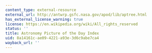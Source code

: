 ```yaml
---
content_type: external-resource
external_url: http://antwrp.gsfc.nasa.gov/apod/lib/aptree.html
has_external_license_warning: true
license: https://en.wikipedia.org/wiki/All_rights_reserved
status: ''
title: Astronomy Picture of the Day Index
uid: 8a14161c-ae09-4221-a93e-3d6c9abe7ca4
wayback_url: ''
---
```

